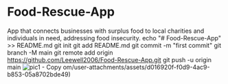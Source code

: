 # Food-Rescue-App
App that connects businesses with surplus food to local charities and individuals in need, addressing food insecurity.
echo "# Food-Rescue-App" >> README.md
git init
git add README.md
git commit -m "first commit"
git branch -M main
git remote add origin https://github.com/Leewell2006/Food-Rescue-App.git
git push -u origin main
![pic1 - Copy](https://github.com/user-attachments/assets/4a8bcbb5-7689-445f-986b-667dbd60eb89)
om/user-attachments/assets/d016920f-f0d9-4ac9-b853-05a8702bde49)

